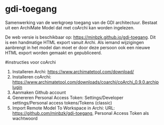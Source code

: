 # gdi-toegang
Samenwerking van de werkgroep toegang van de GDI architectuur. Bestaat uit een ArchiMate Model dat met coArchi kan worden ingelezen. 

De web versie is beschikbaar op: https://minbzk.github.io/gdi-toegang. Dit is een handmatige HTML export vanuit Archi. Als iemand wijzigingen aanbrengt in het model dan moet er door deze persoon ook een nieuwe HTML export worden gemaakt en gepubliceerd.

#instructies voor coArchi
1. Installeren Archi: https://www.archimatetool.com/download/
2. Installeren coArchi: https://www.archimatetool.com/downloads/coarchi/coArchi_0.9.0.archiplugin
3. Aanmaken Github account
4. Genereren Personal Access Token: Settings/Developer settings/Personal access tokens/Tokens (classic)
5. Import Remote Model To Workspace in Archi: URL: https://github.com/minbzk/gdi-toegang, Personal Access Token als wachtwoord

